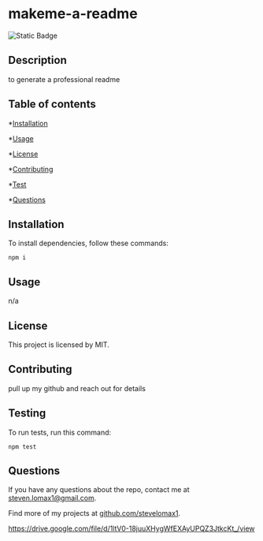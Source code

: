 # makeme-a-readme
![Static Badge](https://img.shields.io/badge/license-MIT-green.svg)

## Description

to generate a professional readme

## Table of contents

*[Installation](#installation)

*[Usage](#Usage)


*[License](#license)


*[Contributing](#contibuting)

*[Test](#test)

*[Questions](#questions)

## Installation

To install dependencies, follow these commands:

```
npm i
```

## Usage

n/a

## License

  This project is licensed by MIT.

## Contributing

pull up my github and reach out for details

## Testing

To run tests, run this command:

```
npm test
```

## Questions

If you have any questions about the repo, contact me at steven.lomax1@gmail.com.

Find more of my projects at [github.com/stevelomax1](https://github.com/stevelomax1/).


https://drive.google.com/file/d/1ltV0-18juuXHygWfEXAyUPQZ3JtkcKt_/view



